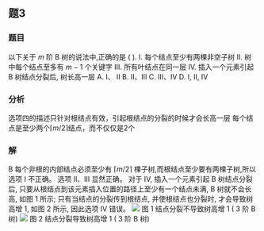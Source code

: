 ## 题3
### 题目
以下关于 $m$ 阶 B 树的说法中,正确的是 ( ).
I. 每个结点至少有两棵非空子树
II. 树中每个结点至多有 $m - 1$ 个关键字
III. 所有叶结点在同一层
IV. 插入一个元素引起 B 树结点分裂后, 树长高一层
A. I、 II 
B. II、III 
C. III、IV 
D. I, II, IV
### 分析
选项四的描述只针对根结点有效，引起根结点的分裂的时候才会长高一层
每个结点是至少两个$\lceil m/2\rceil$结点，而不仅仅是2个
### 解
B
每个非根的内部结点必须至少有 $\lceil m/2\rceil$ 棵子树,而根结点至少要有两棵子树,所以选项 I 不正确。
选项 II、III 显然正确。
对于 IV, 插入一个元素引起 B 树结点分裂后, 只要从根结点到该元素插入位置的路径上至少有一个结点未满, B 树就不会长高, 如图 1 所示; 
只有当结点的分裂传到根结点, 并使根结点也分裂时, 才会导致树高增 1, 如图 2 所示, 因此选项 IV 错误。
![](https://cdn.noedgeai.com/01917433-d1c7-701d-acc5-b66dc7fe4737_340.jpg?x=400&y=673&w=689&h=128)
图 1 结点分裂不导致树高增 1 ( 3 阶 B 树)
![](https://cdn.noedgeai.com/01917433-d1c7-701d-acc5-b66dc7fe4737_340.jpg?x=269&y=869&w=948&h=170)
图 2 结点分裂导致树高增 1 ( 3 阶 B 树)
